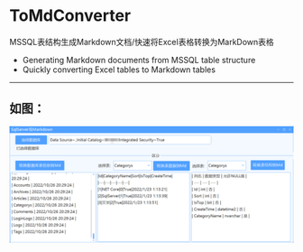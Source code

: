 # ToMdConverter
MSSQL表结构生成Markdown文档/快速将Excel表格转换为MarkDown表格

- Generating Markdown documents from MSSQL table structure
- Quickly converting Excel tables to Markdown tables

------------------------
## 如图：
![image](https://raw.githubusercontent.com/WuLex/UsefulPicture/main/tomdconverter/runResult.png)
